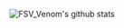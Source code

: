 ![FSV_Venom's github stats](https://github-readme-stats.vercel.app/api?username=FSV-Venom&theme=react&show_icons=true&count_private=true)
